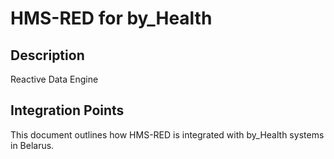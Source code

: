 # HMS-RED for by_Health

## Description

Reactive Data Engine

## Integration Points

This document outlines how HMS-RED is integrated with by_Health systems in Belarus.

